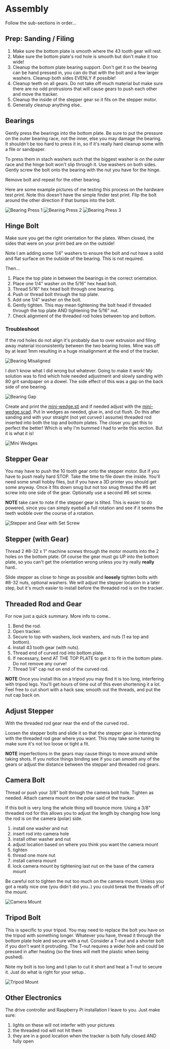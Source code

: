 # Assembly

Follow the sub-sections in order...

## Prep: Sanding / Filing

1. Make sure the bottom plate is smooth where the 43 tooth gear will rest.
1. Make sure the bottom plate's rod hole is smooth but don't make it too wide!
1. Cleanup the bottom plate bearing support.  Don't get it so the bearing can be hand pressed in, you can do that with the bolt and a few larger washers.  Cleanup both sides EVENLY if possible!
1. Cleanup teeth on all gears.  Do not take off much material but make sure there are no odd protrusions that will cause gears to push each other and move the tracker.
1. Cleanup the inside of the stepper gear so it fits on the stepper motor.
1. Generally cleanup anything else.. 

## Bearings

Gently press the bearings into the bottom plate.  Be sure to put the pressure on the outer bearing race, not the inner, else you may damage the bearing.  It shouldn't be too hard to press it in, so if it's really hard cleanup some with a file or sandpaper.

To press them in stach washers such that the biggest washer is on the outer race and the hinge bolt won't slip through it.  Use washers on both sides.  Gently screw the bolt onto the bearing with the nut you have for the hinge.  

Remove bolt and repeat for the other bearing.

Here are some example pictures of me testing this process on the hardware test print.  Note this doesn't have the simple finder test print.  Flip the bolt around the other direction if that bumps into the bolt.

![Bearing Press 1](../images/bearing-press-1.jpg)
![Bearing Press 2](../images/bearing-press-2.jpg)
![Bearing Press 3](../images/bearing-press-3.jpg)

## Hinge Bolt

Make sure you get the right orientation for the plates.  When closed, the sides that were on your print bed are on the outside!

Note I am adding some 1/4" washers to ensure the bolt and nut have a solid and flat surface on the outside of the bearing.  This is not required.

Then...
1. Place the top plate in between the bearings in the correct orientation. 
1. Place one 1/4" washer on the 5/16" hex head bolt.
1. Thread 5/16" hex head bolt through one bearing.
1. Push or thread bolt through the top plate.
1. Add one 1/4" washer on the bolt.
1. Gently tighten.  This may mean tightening the bolt head if threaded through the top plate AND tightening the 5/16" nut.
1. Check alignment of the threaded rod holes between top and bottom.

### Troubleshoot

If the rod holes do not align it's probably due to over extrusion and filing away material inconsistently between the two bearing holes.  Mine was off by at least 1mm resulting in a huge misalignment at the end of the tracker.

![Bearing Misaligned](../images/bearing-misaligned.jpg)

I don't know what I did wrong but whatever.  Going to make it work!  My solution was to find which hole needed adjustment and slowly sanding with 80 grit sandpaper on a dowel.  The side effect of this was a gap on the back side of one bearing.

![Bearing Gap](../images/bearing-gap.jpg)

Create and print the [mini-wedge.stl](src/stl/mini-wedge.stl) and if needed adjust with the [mini-wedge.scad](src/scad/mini-wedge.scad).  Put in wedges as needed, glue in, and cut flush.  Do this after sanding and with your straight (not yet curved I assume) threaded rod inserted into both the top and bottom plates.  The closer you get this to perfect the better!  Which is why I'm bummed I had to write this section.  But it is what it is!

![Mini Wedges](../images/mini-wedges.jpg)

## Stepper Gear

You may have to push the 10 tooth gear onto the stepper motor.  But if you have to push really hard STOP.  Take the time to file down the inside.  You'll need some small hobby files, but if you have a 3D printer you should get some anyway.  Once it fits down snug but not too snug thread the #6 set screw into one side of the gear.  Optionally use a second #6 set screw.

**NOTE** take care to note if the stepper gear is tilted.  This is easier to do powered, since you can simply eyeball a full rotation and see if it seems the teeth wobble over the course of a rotation.

![Stepper and Gear with Set Screw](../images/stepper-with-set-screw.jpg)

## Stepper (with Gear)

Thread 2 #8-32 x 1" machine screws through the motor mounts into the 2 holes on the bottom plate.  Of course the gear must go UP into the bottom plate, so you can't get the orientation wrong unless you try really **really** hard..

Slide stepper as close to hinge as possible and **loosely** tighten bolts with #8-32 nuts, optional washers.  We will adjust the stepper location in a later step, but it's much easier to install before the threaded rod is on the tracker.

## Threaded Rod and Gear

For now just a quick summary.  More info to come..
1. Bend the rod.
1. Open tracker.
1. Secure to top with washers, lock washers, and nuts (1 ea top and bottom).
1. Install 43 tooth gear (with nuts).
1. Thread end of curved rod into bottom plate.
1. If necessary, bend AT THE TOP PLATE to get it to fit in the bottom plate.  Do not remove any curve!
1. Thread 1/4" cap nut on end of the curved rod.

**NOTE** Once you install this on a tripod you may find it is too long, interfering with tripod legs.  You'll get hours of time out of this even shortening it a lot.  Feel free to cut short with a hack saw, smooth out the threads, and put the nut cap back on.

## Adjust Stepper

With the threaded rod gear near the end of the curved rod..

Loosen the stepper bolts and slide it so that the stepper gear is interacting with the threaded rod gear where you want.  This may take some tuning to make sure it's not too loose or tight a fit.

**NOTE** imperfections in the gears may cause things to move around while taking shots.  If you notice things binding see if you can smooth any of the gears or adjust the distance between the stepper and threaded rod gears.

## Camera Bolt

Thread or push your 3/8" bolt through the camera bolt hole.  Tighten as needed.  Attach camera mount on the polar said of the tracker.

If this bolt is very long the whole thing will bounce more.  Using a 3/8" threaded rod for this allows you to adjust the length by changing how long the rod is on the camera (polar) side.

1. install one washer and nut
2. insert rod into camera hole
3. install other washer and nut
4. adjust location based on where you think you want the camera mount
5. tighten
6. thread one more nut
7. install camera mount
8. lock camera mount by tightening last nut on the base of the camera mount

Be careful not to tighten the nut too much on the camera mount.  Unless you got a really nice one (you didn't did you..) you could break the threads off of the mount.

![Camera Mount](../images/camera-mount.jpg)

## Tripod Bolt

This is specific to your tripod.  You may need to replace the bolt you have on the tripod with something longer.  Whatever you have, thread it through the bottom plate hole and secure with a nut.  Consider a T-nut and a shorter bolt if you don't want it protruding.  The T-nut requires a wider hole and could be pressed in after heating (so the tines will melt the plastic when being pushed).

Note my bolt is too long and I plan to cut it short and heat a T-nut to secure it.  Just do what is right for your setup..

![Tripod Mount](../images/tripod-mount.jpg)

## Other Electronics

The drive controller and Raspberry Pi installation I leave to you.  Just make sure:
1. lights on these will not interfer with your pictures
1. the threaded rod will not hit them
1. they are in a good location when the tracker is both fully closed AND fully open

